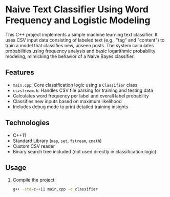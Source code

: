 # Naive Text Classifier Using Word Frequency and Logistic Modeling

This C++ project implements a simple machine learning text classifier. It uses CSV input data consisting of labeled text (e.g., "tag" and "content") to train a model that classifies new, unseen posts. The system calculates probabilities using frequency analysis and basic logarithmic probability modeling, mimicking the behavior of a Naive Bayes classifier.

## Features

- `main.cpp`: Core classification logic using a `Classifier` class
- `csvstream.h`: Handles CSV file parsing for training and testing data
- Calculates word frequency per label and overall label probability
- Classifies new inputs based on maximum likelihood
- Includes debug mode to print detailed training insights

## Technologies

- C++11
- Standard Library (`map`, `set`, `fstream`, `cmath`)
- Custom CSV reader
- Binary search tree included (not used directly in classification logic)

## Usage

1. Compile the project:
   ```bash
   g++ -std=c++11 main.cpp -o classifier
